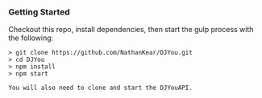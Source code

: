 ### Getting Started
Checkout this repo, install dependencies, then start the gulp process with the following:

```
> git clone https://github.com/NathanKear/DJYou.git
> cd DJYou
> npm install
> npm start

You will also need to clone and start the DJYouAPI.
```